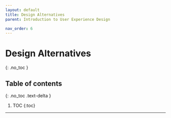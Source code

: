 ```yaml
---
layout: default
title: Design Alternatives
parent: Introduction to User Experience Design

nav_order: 6
---
```


# Design Alternatives
{: .no_toc }

## Table of contents
{: .no_toc .text-delta }

1. TOC
{:toc}

---
